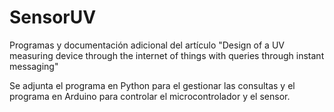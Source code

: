 # SensorUV
Programas y documentación adicional del artículo "Design of a UV measuring device through the internet of things with queries through instant messaging"

Se adjunta el programa en Python para el gestionar las consultas y el programa en Arduino para controlar el microcontrolador y el sensor.
